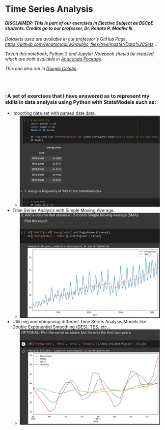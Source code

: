 # Time Series Analysis
#### *DISCLAIMER: This is part of our exercises in Elective Subject as BSCpE students. Credits go to our professor, Dr. Renato R. Maaliw III.*
*Datasets used are available in our professor's GitHub Page, https://github.com/renatomaaliw3/public_files/tree/master/Data%20Sets .*

*To run this notebook, Python 3 and Jupyter Notebook should be installed, which are both available in [Anaconda Package](https://www.anaconda.com/products/distribution).*

*This can also run in [Google Colabs](colab.research.google.com).*

<br><br>

### -A set of exercises that I have answered as to represent my skills in data analysis using Python with StatsModels such as:
- Importing data set with parsed date data.
  - ![](images/HAB.png)
- Time Series Analysis with Simple Moving Average.
  - ![](images/show1.png)
- Utilizing and comparing different Time Series Analysis Models like Double Exponential Smoothing (DES), TES, etc... 
  - ![](images/show2.png)
